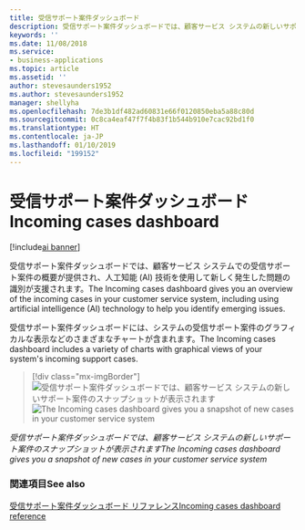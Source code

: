 ```yaml
---
title: 受信サポート案件ダッシュボード
description: 受信サポート案件ダッシュボードでは、顧客サービス システムの新しいサポート案件のスナップショットが表示されます。
keywords: ''
ms.date: 11/08/2018
ms.service:
- business-applications
ms.topic: article
ms.assetid: ''
author: stevesaunders1952
ms.author: stevesaunders1952
manager: shellyha
ms.openlocfilehash: 7de3b1df482ad60831e66f0120850eba5a88c80d
ms.sourcegitcommit: 0c8ca4eaf47f7f4b83f1b544b910e7cac92bd1f0
ms.translationtype: HT
ms.contentlocale: ja-JP
ms.lasthandoff: 01/10/2019
ms.locfileid: "199152"
---
```

# <a name="incoming-cases-dashboard"></a><span data-ttu-id="fc48e-103">受信サポート案件ダッシュボード</span><span class="sxs-lookup"><span data-stu-id="fc48e-103">Incoming cases dashboard</span></span>

[!include[ai banner](../includes/ai.md)] 

<span data-ttu-id="fc48e-104">受信サポート案件ダッシュボードでは、顧客サービス システムでの受信サポート案件の概要が提供され、人工知能 (AI) 技術を使用して新しく発生した問題の識別が支援されます。</span><span class="sxs-lookup"><span data-stu-id="fc48e-104">The Incoming cases dashboard gives you an overview of the incoming cases in your customer service system, including using artificial intelligence (AI) technology to help you identify emerging issues.</span></span>

<span data-ttu-id="fc48e-105">受信サポート案件ダッシュボードには、システムの受信サポート案件のグラフィカルな表示などのさまざまなチャートが含まれます。</span><span class="sxs-lookup"><span data-stu-id="fc48e-105">The Incoming cases dashboard includes a variety of charts with graphical views of your system's incoming support cases.</span></span> 

> [!div class="mx-imgBorder"]
> <span data-ttu-id="fc48e-106">![受信サポート案件ダッシュボードでは、顧客サービス システムの新しいサポート案件のスナップショットが表示されます](media/incoming-cases-dashboard.png "受信サポート案件ダッシュボードでは、顧客サービス システムの新しいサポート案件のスナップショットが表示されます")</span><span class="sxs-lookup"><span data-stu-id="fc48e-106">![The Incoming cases dashboard gives you a snapshot of new cases in your customer service system](media/incoming-cases-dashboard.png "The Incoming cases dashboard gives you a snapshot of new cases in your customer service system")</span></span>

<span data-ttu-id="fc48e-107">*受信サポート案件ダッシュボードでは、顧客サービス システムの新しいサポート案件のスナップショットが表示されます*</span><span class="sxs-lookup"><span data-stu-id="fc48e-107">*The Incoming cases dashboard gives you a snapshot of new cases in your customer service system*</span></span>

### <a name="see-also"></a><span data-ttu-id="fc48e-108">関連項目</span><span class="sxs-lookup"><span data-stu-id="fc48e-108">See also</span></span>
[<span data-ttu-id="fc48e-109">受信サポート案件ダッシュボード リファレンス</span><span class="sxs-lookup"><span data-stu-id="fc48e-109">Incoming cases dashboard reference</span></span>](https://docs.microsoft.com/dynamics365/ai/customer-service-insights/dashboard-incoming-cases)
